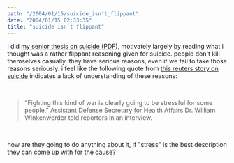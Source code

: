 ```yaml
---
path: "/2004/01/15/suicide_isn't_flippant" 
date: "2004/01/15 02:33:35" 
title: "suicide isn't flippant" 
---
```

<p>i did <a href="http://www.randomchaos.com/documents/liberation.pdf">my senior thesis on suicide (PDF)</a>, motivately largely by reading what i thought was a rather flippant reasoning given for suicide. people don't kill themselves casually. they have serious reasons, even if we fail to take those reasons seriously. i feel like the following quote from <a href="http://www.reuters.com/newsArticle.jhtml?type=domesticNews&amp;storyID=4126757">this reuters story on suicide</a> indicates a lack of understanding of these reasons:</p><br><blockquote>"Fighting this kind of war is clearly going to be stressful for some people," Assistant Defense Secretary for Health Affairs Dr. William Winkenwerder told reporters in an interview.</blockquote><br><p>how are they going to do anything about it, if "stress" is the best description they can come up with for the cause?</p>